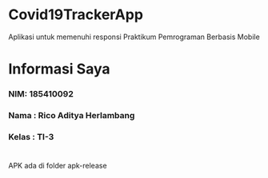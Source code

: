 # Covid19TrackerApp
Aplikasi untuk memenuhi responsi Praktikum Pemrograman Berbasis Mobile

# Informasi Saya
### NIM: 185410092
### Nama : Rico Aditya Herlambang
### Kelas : TI-3 
#
APK ada di folder apk-release
